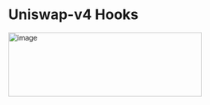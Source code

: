 # Uniswap-v4 Hooks
<img width="389" height="129" alt="image" src="https://github.com/user-attachments/assets/55db3f7d-ed00-4ae8-ba0d-086a9f2d6bf3" />
